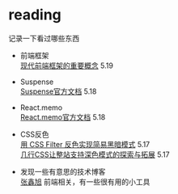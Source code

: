 # reading
记录一下看过哪些东西  

- 前端框架  
[现代前端框架的重要概念](https://juejin.cn/post/7183639661246414909?searchId=202505191504116F470BD3A2244689EBEB) 5.19  
- Suspense  
[Suspense官方文档](https://react.dev/reference/react/Suspense) 5.18  
- React.memo  
[React.memo官方文档](https://react.dev/reference/react/memo) 5.18  
- CSS反色  
[用 CSS Filter 反色实现简易黑暗模式](https://nekonull.me/share/css-filter-dark-mode/)  5.17  
[几行CSS让整站支持深色模式的探索与拓展](https://www.zhangxinxu.com/wordpress/2020/11/css-mix-blend-mode-filter-dark-theme/)  5.17

- 发现一些有意思的技术博客  
[张鑫旭](https://www.zhangxinxu.com/)  前端相关，有一些很有用的小工具  
